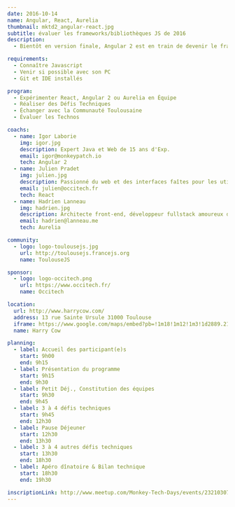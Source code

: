 ```yaml
---
date: 2016-10-14
name: Angular, React, Aurelia
thumbnail: mktd2_angular-react.jpg
subtitle: évaluer les frameworks/bibliothèques JS de 2016
description:
  - Bientôt en version finale, Angular 2 est en train de devenir le framework à la mode pour 2016, mais attention, il est en concurrence féroce avec la bibliothèque React qui ne cesse de s'améliorer et le petit nouveau qu'est Aurelia.

requirements:
  - Connaître Javascript
  - Venir si possible avec son PC
  - Git et IDE installés

program:
  - Expérimenter React, Angular 2 ou Aurelia en Équipe
  - Réaliser des Défis Techniques
  - Échanger avec la Communauté Toulousaine
  - Évaluer les Technos

coachs:
  - name: Igor Laborie
    img: igor.jpg
    description: Expert Java et Web de 15 ans d'Exp.
    email: igor@monkeypatch.io
    tech: Angular 2
  - name: Julien Pradet
    img: julien.jpg
    description: Passionné du web et des interfaces faîtes pour les utilisateurs.
    email: julien@occitech.fr
    tech: React
  - name: Hadrien Lanneau
    img: hadrien.jpg
    description: Architecte front-end, développeur fullstack amoureux de Javascript, 10 ans d'âge.
    email: hadrien@lanneau.me
    tech: Aurelia

community:
  - logo: logo-toulousejs.jpg
    url: http://toulousejs.francejs.org
    name: ToulouseJS

sponsor:
  - logo: logo-occitech.png
    url: https://www.occitech.fr/
    name: Occitech

location:
  url: http://www.harrycow.com/
  address: 13 rue Sainte Ursule 31000 Toulouse
  iframe: https://www.google.com/maps/embed?pb=!1m18!1m12!1m3!1d2889.2108114431708!2d1.4394906157111187!3d43.60215206374777!2m3!1f0!2f0!3f0!3m2!1i1024!2i768!4f13.1!3m3!1m2!1s0x12aebb6258220a07%3A0xf1d45637938f3453!2sHarryCow!5e0!3m2!1sfr!2sfr!4v1466094946954
  name: Harry Cow

planning:
  - label: Accueil des participant(e)s
    start: 9h00
    end: 9h15
  - label: Présentation du programme
    start: 9h15
    end: 9h30
  - label: Petit Déj., Constitution des équipes
    start: 9h30
    end: 9h45
  - label: 3 à 4 défis techniques
    start: 9h45
    end: 12h30
  - label: Pause Déjeuner
    start: 12h30
    end: 13h30
  - label: 3 à 4 autres défis techniques
    start: 13h30
    end: 18h30
  - label: Apéro dînatoire & Bilan technique
    start: 18h30
    end: 19h30

inscriptionLink: http://www.meetup.com/Monkey-Tech-Days/events/232103075/
---
```

